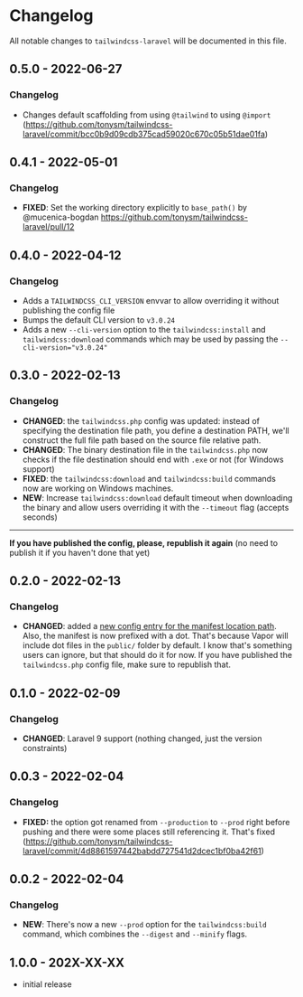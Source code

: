 # Changelog

All notable changes to `tailwindcss-laravel` will be documented in this file.

## 0.5.0 - 2022-06-27

### Changelog

- Changes default scaffolding from using `@tailwind` to using `@import` (https://github.com/tonysm/tailwindcss-laravel/commit/bcc0b9d09cdb375cad59020c670c05b51dae01fa)

## 0.4.1 - 2022-05-01

### Changelog

- **FIXED**: Set the working directory explicitly to `base_path()` by @mucenica-bogdan https://github.com/tonysm/tailwindcss-laravel/pull/12

## 0.4.0 - 2022-04-12

### Changelog

- Adds a `TAILWINDCSS_CLI_VERSION` envvar to allow overriding it without publishing the config file
- Bumps the default CLI version to `v3.0.24`
- Adds a new `--cli-version` option to the `tailwindcss:install` and `tailwindcss:download` commands which may be used by passing the `--cli-version="v3.0.24"`

## 0.3.0 - 2022-02-13

### Changelog

- **CHANGED**: the `tailwindcss.php` config was updated: instead of specifying the destination file path, you define a destination PATH, we'll construct the full file path based on the source file relative path.
- **CHANGED**: The binary destination file in the `tailwindcss.php` now checks if the file destination should end with `.exe` or not (for Windows support)
- **FIXED**: the `tailwindcss:download` and `tailwindcss:build` commands now are working on Windows machines.
- **NEW**: Increase `tailwindcss:download` default timeout when downloading the binary and allow users overriding it with the `--timeout` flag (accepts seconds)


---

**If you have published the config, please, republish it again** (no need to publish it if you haven't done that yet)

## 0.2.0 - 2022-02-13

### Changelog

- **CHANGED**: added a [new config entry for the manifest location path](https://github.com/tonysm/tailwindcss-laravel/blob/main/config/tailwindcss.php#L17). Also, the manifest is now prefixed with a dot. That's because Vapor will include dot files in the `public/` folder by default. I know that's something users can ignore, but that should do it for now. If you have published the `tailwindcss.php` config file, make sure to republish that.

## 0.1.0 - 2022-02-09

### Changelog

- **CHANGED**: Laravel 9 support (nothing changed, just the version constraints)

## 0.0.3 - 2022-02-04

### Changelog

- **FIXED:** the option got renamed from `--production` to `--prod` right before pushing and there were some places still referencing it. That's fixed (https://github.com/tonysm/tailwindcss-laravel/commit/4d8861597442babdd727541d2dcec1bf0ba42f61)

## 0.0.2 - 2022-02-04

### Changelog

- **NEW**: There's now a new `--prod` option for the `tailwindcss:build` command, which combines the `--digest` and `--minify` flags.

## 1.0.0 - 202X-XX-XX

- initial release
